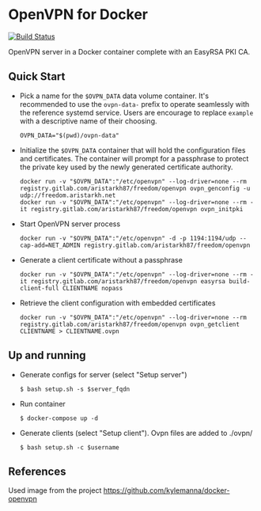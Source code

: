 # OpenVPN for Docker
[![Build Status](https://travis-ci.org/aristarkh87/docker-openvpn.svg?branch=master)](https://travis-ci.org/aristarkh87/docker-openvpn)

OpenVPN server in a Docker container complete with an EasyRSA PKI CA.

## Quick Start

* Pick a name for the `$OVPN_DATA` data volume container. It's recommended to
  use the `ovpn-data-` prefix to operate seamlessly with the reference systemd
  service.  Users are encourage to replace `example` with a descriptive name of
  their choosing.

  ```
  OVPN_DATA="$(pwd)/ovpn-data"
  ```

* Initialize the `$OVPN_DATA` container that will hold the configuration files
  and certificates.  The container will prompt for a passphrase to protect the
  private key used by the newly generated certificate authority.

  ```
  docker run -v "$OVPN_DATA":"/etc/openvpn" --log-driver=none --rm registry.gitlab.com/aristarkh87/freedom/openvpn ovpn_genconfig -u udp://freedom.aristarkh.net
  docker run -v "$OVPN_DATA":"/etc/openvpn" --log-driver=none --rm -it registry.gitlab.com/aristarkh87/freedom/openvpn ovpn_initpki
  ```

* Start OpenVPN server process

  ```
  docker run -v "$OVPN_DATA":"/etc/openvpn" -d -p 1194:1194/udp --cap-add=NET_ADMIN registry.gitlab.com/aristarkh87/freedom/openvpn
  ```

* Generate a client certificate without a passphrase

  ```
  docker run -v "$OVPN_DATA":"/etc/openvpn" --log-driver=none --rm -it registry.gitlab.com/aristarkh87/freedom/openvpn easyrsa build-client-full CLIENTNAME nopass
  ```

* Retrieve the client configuration with embedded certificates

  ```
  docker run -v "$OVPN_DATA":"/etc/openvpn" --log-driver=none --rm registry.gitlab.com/aristarkh87/freedom/openvpn ovpn_getclient CLIENTNAME > CLIENTNAME.ovpn
  ```

## Up and running

* Generate configs for server (select "Setup server")

  ```
  $ bash setup.sh -s $server_fqdn
  ```

* Run container

  ```
  $ docker-compose up -d
  ```

* Generate clients (select "Setup client"). Ovpn files are added to ./ovpn/

  ```
  $ bash setup.sh -c $username
  ```

## References

Used image from the project https://github.com/kylemanna/docker-openvpn
